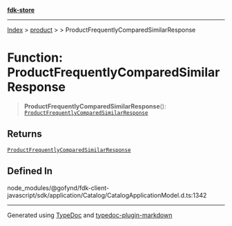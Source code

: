 [**fdk-store**](../../../README.md)
***

[Index](../../../API.md) > [product](../../README.md) > [<internal>](../README.md) > ProductFrequentlyComparedSimilarResponse

# Function: ProductFrequentlyComparedSimilarResponse

> **ProductFrequentlyComparedSimilarResponse**(): [`ProductFrequentlyComparedSimilarResponse`](../type-aliases/type-alias.ProductFrequentlyComparedSimilarResponse.md)

## Returns

[`ProductFrequentlyComparedSimilarResponse`](../type-aliases/type-alias.ProductFrequentlyComparedSimilarResponse.md)

## Defined In

node\_modules/@gofynd/fdk-client-javascript/sdk/application/Catalog/CatalogApplicationModel.d.ts:1342

***
Generated using [TypeDoc](https://typedoc.org/) and [typedoc-plugin-markdown](https://www.npmjs.com/package/typedoc-plugin-markdown)
